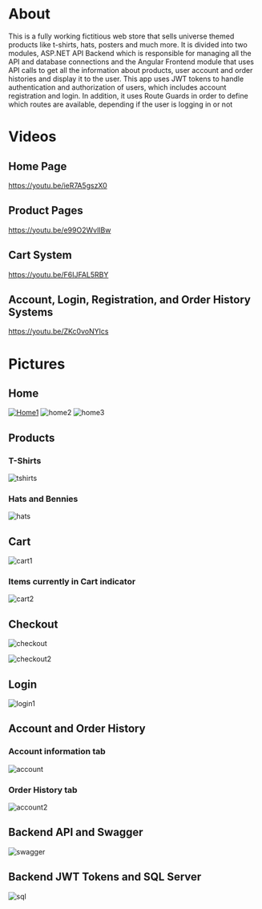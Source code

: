 # About

This is a fully working fictitious web store that sells universe themed products like t-shirts, hats, posters and much more. It is divided into two modules, ASP.NET API Backend which is responsible for managing all the API and database connections and the Angular Frontend module that uses API calls to get all the information about products, user account and order histories and display it to the user. This app uses JWT tokens to handle authentication and authorization of users, which includes account registration and login. In addition, it uses Route Guards in order to define which routes are available, depending if the user is logging in or not

# Videos

## Home Page

https://youtu.be/ieR7A5gszX0

## Product Pages

https://youtu.be/e99O2WvlIBw

## Cart System

https://youtu.be/F6IJFAL5RBY

## Account, Login, Registration, and Order History Systems

https://youtu.be/ZKc0voNYlcs

# Pictures

## Home

[![Home1](https://github.com/Azurba/AbruzaCosmicProduct_frontEnd/assets/58566178/e0ba84c3-7a55-447b-a27b-2292f147fd26)](https://github.com/Azurba/AbruzaCosmicProduct_frontEnd/blob/master/readMePics/Home1.JPG)
![home2](https://github.com/Azurba/AbruzaCosmicProduct_frontEnd/assets/58566178/af389f6a-7981-4147-943f-427d9123f2bd)
![home3](https://github.com/Azurba/AbruzaCosmicProduct_frontEnd/assets/58566178/a5c61144-0bfd-4985-a1fe-47984a654a99)

## Products

### T-Shirts

![tshirts](https://github.com/Azurba/AbruzaCosmicProduct_frontEnd/assets/58566178/9985fcc7-f73f-40d6-ac38-5af2cc886fcb)

### Hats and Bennies

![hats](https://github.com/Azurba/AbruzaCosmicProduct_frontEnd/assets/58566178/d71e89b3-16af-4a5c-9e87-59690d9c22a6)

## Cart

![cart1](https://github.com/Azurba/AbruzaCosmicProduct_frontEnd/assets/58566178/0e3f262b-a8b6-42c2-9e9b-ee7ea88637d0)

### Items currently in Cart indicator

![cart2](https://github.com/Azurba/AbruzaCosmicProduct_frontEnd/assets/58566178/10a78998-51bb-4fbc-8d04-b560a7cd730b)

## Checkout

![checkout](https://github.com/Azurba/AbruzaCosmicProduct_frontEnd/assets/58566178/01446d58-d016-4df4-977b-40949df916f2)

![checkout2](https://github.com/Azurba/AbruzaCosmicProduct_frontEnd/assets/58566178/d4348a36-1d7f-4c2d-844a-6b6cdb264c49)

## Login

![login1](https://github.com/Azurba/AbruzaCosmicProduct_frontEnd/assets/58566178/d7282b51-d229-4a4e-9907-f8cbe2813a48)

## Account and Order History

### Account information tab

![account](https://github.com/Azurba/AbruzaCosmicProduct_frontEnd/assets/58566178/0564d915-b26c-4415-9afd-5d218f3a4828)

### Order History tab

![account2](https://github.com/Azurba/AbruzaCosmicProduct_frontEnd/assets/58566178/2355056d-ca2f-4972-86d3-79a5f773ab99)

## Backend API and Swagger

![swagger](https://github.com/Azurba/AbruzaCosmicProduct_frontEnd/assets/58566178/3d5a01e5-8fb0-4607-b93b-8197f751606f)

## Backend JWT Tokens and SQL Server

![sql](https://github.com/Azurba/AbruzaCosmicProduct_frontEnd/assets/58566178/960fdfd4-b95a-452c-be0c-e8716edd1fde)





